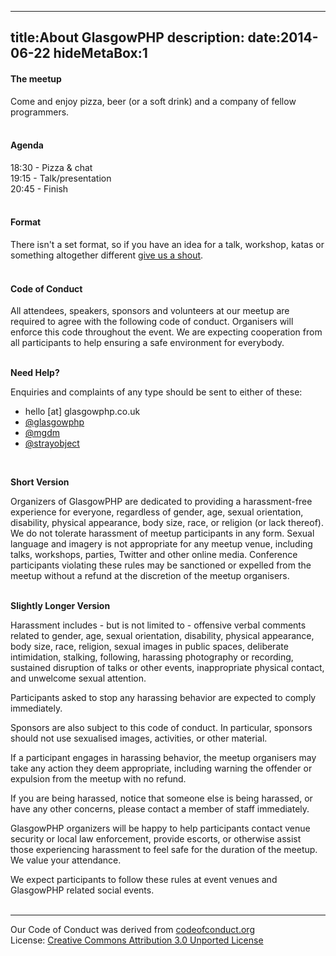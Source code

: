 ----
title:About GlasgowPHP
description: 
date:2014-06-22
hideMetaBox:1
----

#### The meetup
Come and enjoy pizza, beer (or a soft drink) and a company of fellow programmers.  
<br/>

#### Agenda
18:30 - Pizza & chat  
19:15 - Talk/presentation  
20:45 - Finish  
<br/>

#### Format
There isn't a set format, so if you have an idea for a talk, workshop, katas
or something altogether different [give us a shout][1].  
<br/>

#### Code of Conduct

All attendees, speakers, sponsors and volunteers at our meetup are required to agree with the following code of conduct. Organisers will enforce this code throughout the event. We are expecting cooperation from all participants to help ensuring a safe environment for everybody.  
<br/>

**Need Help?**

Enquiries and complaints of any type should be sent to either of these:  
 - hello [at] glasgowphp.co.uk  
 - [@glasgowphp][6]  
 - [@mgdm][4]  
 - [@strayobject][5]  
<br/>

**Short Version**

Organizers of GlasgowPHP are dedicated to providing a harassment-free experience for everyone, regardless of gender, age, sexual orientation, disability, physical appearance, body size, race, or religion (or lack thereof). We do not tolerate harassment of meetup participants in any form. Sexual language and imagery is not appropriate for any meetup venue, including talks, workshops, parties, Twitter and other online media. Conference participants violating these rules may be sanctioned or expelled from the meetup without a refund at the discretion of the meetup organisers.  
<br/>

**Slightly Longer Version**

Harassment includes - but is not limited to - offensive verbal comments related to gender, age, sexual orientation, disability, physical appearance, body size, race, religion, sexual images in public spaces, deliberate intimidation, stalking, following, harassing photography or recording, sustained disruption of talks or other events, inappropriate physical contact, and unwelcome sexual attention.

Participants asked to stop any harassing behavior are expected to comply immediately.

Sponsors are also subject to this code of conduct. In particular, sponsors should not use sexualised images, activities, or other material.

If a participant engages in harassing behavior, the meetup organisers may take any action they deem appropriate, including warning the offender or expulsion from the meetup with no refund.

If you are being harassed, notice that someone else is being harassed, or have any other concerns, please contact a member of staff immediately.

GlasgowPHP organizers will be happy to help participants contact venue security or local law enforcement, provide escorts, or otherwise assist those experiencing harassment to feel safe for the duration of the meetup. We value your attendance.

We expect participants to follow these rules at event venues and GlasgowPHP related social events.  
<br/>

----
Our Code of Conduct was derived from [codeofconduct.org][2]  
License: [Creative Commons Attribution 3.0 Unported License][3]

[1]:/becomeaspeaker
[2]:http://confcodeofconduct.com
[3]:http://creativecommons.org/licenses/by/3.0/deed.en_GB
[4]:https://twitter.com/mgdm
[5]:https://twitter.com/strayobject
[6]:https://twitter.com/glasgowphp
